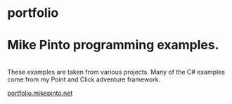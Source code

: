 # portfolio
<h1>Mike Pinto programming examples.</h1><br />
These examples are taken from various projects. Many of the C# examples come from my Point and Click adventure framework.<br />

<a href="http://portfolio.mikepinto.net">portfolio.mikepinto.net</a>
